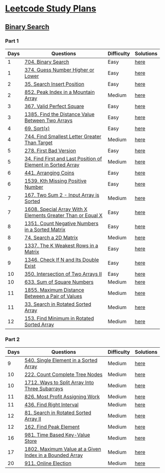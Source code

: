 
# [Leetcode Study Plans](https://leetcode.com/study-plan/)

## [Binary Search](https://leetcode.com/study-plan/binary-search/)

### Part 1

Days | Questions | Difficulty | Solutions
--- | --- | --- | ---
1 | [704. Binary Search](https://leetcode.com/problems/binary-search/) | Easy | [here](https://github.com/Suvradippaul/Leetcode-study-plans/blob/main/Binary%20Search/Part%201/Solutions/Binary%20Search.md)
1 | [374. Guess Number Higher or Lower](https://leetcode.com/problems/guess-number-higher-or-lower/) |Easy | [here](https://github.com/Suvradippaul/Leetcode-study-plans/blob/main/Binary%20Search/Part%201/Solutions/Guess%20Number%20Higher%20or%20Lower.md)
2 | [35. Search Insert Position](https://leetcode.com/problems/search-insert-position/) | Easy | [here](https://github.com/Suvradippaul/Leetcode-study-plans/blob/main/Binary%20Search/Part%201/Solutions/Search%20Insert%20Position.md)
2 | [852. Peak Index in a Mountain Array](https://leetcode.com/problems/peak-index-in-a-mountain-array/) | Medium | [here](https://github.com/Suvradippaul/Leetcode-study-plans/blob/main/Binary%20Search/Part%201/Solutions/Peak%20Index%20in%20a%20Mountain%20Array.md)
3 | [367. Valid Perfect Square](https://leetcode.com/problems/valid-perfect-square/) | Easy | [here](https://github.com/Suvradippaul/Leetcode-study-plans/blob/main/Binary%20Search/Part%201/Solutions/Valid%20Perfect%20Square.md)
3 | [1385. Find the Distance Value Between Two Arrays](https://leetcode.com/problems/find-the-distance-value-between-two-arrays/) | Easy | [here](https://github.com/Suvradippaul/Leetcode-study-plans/blob/main/Binary%20Search/Part%201/Solutions/Find%20the%20Distance%20Value%20Between%20Two%20Arrays.md)
4 | [69. Sqrt(x)](https://leetcode.com/problems/sqrtx/) | Easy | [here](https://github.com/Suvradippaul/Leetcode-study-plans/blob/main/Binary%20Search/Part%201/Solutions/Sqrt(x).md)
4 | [744. Find Smallest Letter Greater Than Target](https://leetcode.com/problems/find-smallest-letter-greater-than-target/) | Medium | [here](https://github.com/Suvradippaul/Leetcode-study-plans/blob/main/Binary%20Search/Part%201/Solutions/Find%20Smallest%20Letter%20Greater%20Than%20Target.md)
5 | [278. First Bad Version](https://leetcode.com/problems/first-bad-version/) | Easy | [here](https://github.com/Suvradippaul/Leetcode-study-plans/blob/main/Binary%20Search/Part%201/Solutions/First%20Bad%20Version.md)
5 | [34. Find First and Last Position of Element in Sorted Array](https://leetcode.com/problems/find-first-and-last-position-of-element-in-sorted-array/) | Medium | [here](https://github.com/Suvradippaul/Leetcode-study-plans/blob/main/Binary%20Search/Part%201/Solutions/Find%20First%20and%20Last%20Position%20of%20Element%20in%20Sorted%20Array.md)
6 | [441. Arranging Coins](https://leetcode.com/problems/arranging-coins/) | Easy | [here](https://github.com/Suvradippaul/Leetcode-study-plans/blob/main/Binary%20Search/Part%201/Solutions/Arranging%20Coins.md)
6 | [1539. Kth Missing Positive Number](https://leetcode.com/problems/kth-missing-positive-number/) | Easy | [here](https://github.com/Suvradippaul/Leetcode-study-plans/blob/main/Binary%20Search/Part%201/Solutions/Kth%20Missing%20Positive%20Number.md)
7 | [167. Two Sum 2 - Input Array is Sorted](https://leetcode.com/problems/two-sum-ii-input-array-is-sorted/) | Medium | [here](https://github.com/Suvradippaul/Leetcode-study-plans/blob/main/Binary%20Search/Part%201/Solutions/Two%20Sum%20II%20-%20Input%20Array%20Is%20Sorted.md)
7 | [1608. Special Array With X Elements Greater Than or Equal X](https://leetcode.com/problems/special-array-with-x-elements-greater-than-or-equal-x/) | Easy | [here](https://github.com/Suvradippaul/Leetcode-study-plans/blob/main/Binary%20Search/Part%201/Solutions/Special%20Array%20With%20X%20Elements%20Greater%20Than%20or%20Equal%20X.md)
8 | [1351. Count Negative Numbers in a Sorted Matrix](https://leetcode.com/problems/count-negative-numbers-in-a-sorted-matrix/) | Easy | [here](https://github.com/Suvradippaul/Leetcode-study-plans/blob/main/Binary%20Search/Part%201/Solutions/Count%20Negative%20Numbers%20in%20a%20Sorted%20Matrix.md)
8 | [74. Search a 2D Matrix](https://leetcode.com/problems/search-a-2d-matrix/) | Medium | [here](https://github.com/Suvradippaul/Leetcode-study-plans/blob/main/Binary%20Search/Part%201/Solutions/Search%20a%202D%20Matrix.md)
9 | [1337. The K Weakest Rows in a Matrix](https://leetcode.com/problems/the-k-weakest-rows-in-a-matrix/) | Easy | [here](https://github.com/Suvradippaul/Leetcode-study-plans/blob/main/Binary%20Search/Part%201/Solutions/The%20K%20Weakest%20Rows%20in%20a%20Matrix.md)
9 | [1346. Check If N and Its Double Exist](https://leetcode.com/problems/check-if-n-and-its-double-exist/) | Easy | [here](https://github.com/Suvradippaul/Leetcode-study-plans/blob/main/Binary%20Search/Part%201/Solutions/Check%20If%20N%20and%20Its%20Double%20Exist.md)
10 | [350. Intersection of Two Arrays II](https://leetcode.com/problems/intersection-of-two-arrays-ii/) | Easy | [here](https://github.com/Suvradippaul/Leetcode-study-plans/blob/main/Binary%20Search/Part%201/Solutions/Intersection%20of%20Two%20Arrays%20II.md)
10 | [633. Sum of Square Numbers](https://leetcode.com/problems/sum-of-square-numbers/) | Medium | [here](https://github.com/Suvradippaul/Leetcode-study-plans/blob/main/Binary%20Search/Part%201/Solutions/Sum%20of%20Square%20Numbers.md)
11 | [1855. Maximum Distance Between a Pair of Values](https://leetcode.com/problems/maximum-distance-between-a-pair-of-values/) | Medium | [here](https://github.com/Suvradippaul/Leetcode-study-plans/blob/main/Binary%20Search/Part%201/Solutions/Maximum%20Distance%20Between%20a%20Pair%20of%20Values.md)
11 | [33. Search in Rotated Sorted Array](https://leetcode.com/problems/search-in-rotated-sorted-array/) | Medium | [here](https://github.com/Suvradippaul/Leetcode-study-plans/blob/main/Binary%20Search/Part%201/Solutions/Search%20in%20Rotated%20Sorted%20Array..md)
12 | [153. Find Minimum in Rotated Sorted Array](https://leetcode.com/problems/find-minimum-in-rotated-sorted-array/) | Medium | [here](https://github.com/Suvradippaul/Leetcode-study-plans/blob/main/Binary%20Search/Part%201/Solutions/Find%20Minimum%20in%20Rotated%20Sorted%20Array.md)


### Part 2
Days | Questions | Difficulty | Solutions
--- | --- | --- | ---
9 | [540. Single Element in a Sorted Array](https://leetcode.com/problems/single-element-in-a-sorted-array/) | Medium | [here](https://github.com/Suvradippaul/Leetcode-study-plans/blob/main/Binary%20Search/Part%202/Solutions/Single%20Element%20in%20a%20Sorted%20Array.md)
10 | [222. Count Complete Tree Nodes](https://leetcode.com/problems/count-complete-tree-nodes/) | Medium | [here](https://github.com/Suvradippaul/Leetcode-study-plans/blob/main/Binary%20Search/Part%202/Solutions/Count%20Complete%20Tree%20Nodes.md)
10 | [1712. Ways to Split Array Into Three Subarrays](https://leetcode.com/problems/ways-to-split-array-into-three-subarrays/) | Medium | [here](https://github.com/Suvradippaul/Leetcode-study-plans/blob/main/Binary%20Search/Part%202/Solutions/Ways%20to%20split%20array%20into%203%20subarrays.md)
11 | [826. Most Profit Assigning Work](https://leetcode.com/problems/most-profit-assigning-work/) | Medium | [here](https://github.com/Suvradippaul/Leetcode-study-plans/blob/main/Binary%20Search/Part%202/Solutions/Most%20Profit%20Assigning%20Work.md)
11 | [436. Find Right Interval](https://leetcode.com/problems/find-right-interval/) | Medium | [here](https://github.com/Suvradippaul/Leetcode-study-plans/blob/main/Binary%20Search/Part%202/Solutions/Find%20Right%20Interval.md)
12 | [81. Search in Rotated Sorted Array II](https://leetcode.com/problems/search-in-rotated-sorted-array-ii/) | Medium | [here](https://github.com/Suvradippaul/Leetcode-study-plans/blob/main/Binary%20Search/Part%202/Solutions/81.%20Search%20in%20Rotated%20Sorted%20Array%202.md)
12 | [162. Find Peak Element](https://leetcode.com/problems/find-peak-element/) | Medium | [here](https://github.com/Suvradippaul/Leetcode-study-plans/blob/main/Binary%20Search/Part%202/Solutions/162.%20Find%20Peak%20Element.md)
16 | [981. Time Based Key-Value Store](https://leetcode.com/problems/time-based-key-value-store/) | Medium | [here](https://github.com/Suvradippaul/Leetcode-study-plans/blob/main/Binary%20Search/Part%202/Solutions/Time%20Based%20Key-Value%20Store.md)
17 | [1802. Maximum Value at a Given Index in a Bounded Array](https://leetcode.com/problems/maximum-value-at-a-given-index-in-a-bounded-array/) | Medium | [here](https://github.com/Suvradippaul/Leetcode-study-plans/blob/main/Binary%20Search/Part%202/Solutions/1802.%20Maximum%20Value%20at%20a%20Given%20Index%20in%20a%20Bounded%20Array.md)
20 | [911. Online Election](https://leetcode.com/problems/online-election/) | Medium | [here](https://github.com/Suvradippaul/Leetcode-study-plans/blob/main/Binary%20Search/Part%202/Solutions/911.%20Online%20Election.md)